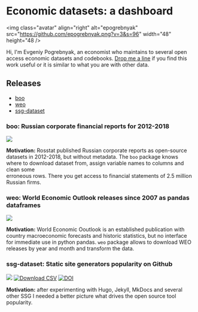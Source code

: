 # Economic datasets: a dashboard

<img class="avatar" align="right" alt="epogrebnyak" src="https://github.com/epogrebnyak.png?v=3&s=96" width="48" height="48 />

Hi, I'm Evgeniy Pogrebnyak, an economist who maintains to several open access economic datasets and codebooks. 
[Drop me a line](mailto:e.pogrebnyak@gmail.com) if you find this work useful or it is similar to what you are with other data.

[tg]: https://t.me/epoepo
[tw]: https://twitter.com/PogrebnyakE

## Releases

- [boo](#boo)
- [weo](#weo)
- [ssg-dataset](#ssg-dataset)

<a name="boo">
  
### boo: Russian corporate financial reports for 2012-2018

[![](https://badgen.net/badge/icon/github?icon=github&label)][boo]

[boo]: https://github.com/ru-corporate/boo

**Motivation:** Rosstat published Russian corporate reports as open-source datasets 
in 2012-2018, but without metadata. The `boo` package knows where to 
download dataset from, assign variable names to columns and clean some  
erroneous rows. There you get access to financial statements of 2.5 million Russian 
firms.

<a name="weo">
  
### weo: World Economic Outlook releases since 2007 as pandas dataframes

[![](https://badgen.net/badge/icon/github?icon=github&label)][weo]

[weo]: https://github.com/ru-corporate/boo

**Motivation:** World Economic Ooutlook is an established publication with country macroeconomic forecasts
and historic statistics, but no interface for immediate use in python pandas. `weo`
package allows to download WEO releases by year and month and transform the data.

<a name="ssg">
  
### ssg-dataset: Static site generators popularity on Github

[![](https://badgen.net/badge/icon/github?icon=github&label)][ssg]
[![Download CSV](https://img.shields.io/badge/download-CSV-brightgreen)][url]
[![DOI](https://zenodo.org/badge/DOI/10.5281/zenodo.4429834.svg)](https://doi.org/10.5281/zenodo.4429834)

[url]: https://raw.githubusercontent.com/epogrebnyak/ssg-dataset/main/data/ssg.csv
[ssg]: https://github.com/epogrebnyak/ssg-dataset

**Motivation:** after experimenting with Hugo, Jekyll, MkDocs and several other SSG I needed
a better picture what drives the open source tool popularity.



<!--
## Scripts and demos
## Archive
-->

